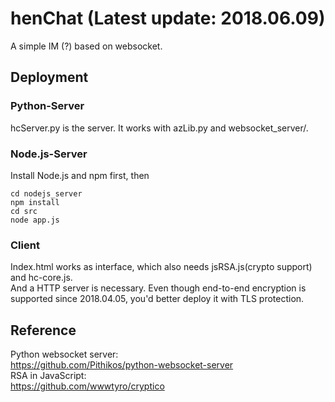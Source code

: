 # henChat (Latest update: 2018.06.09)
A simple IM (?) based on websocket.<br>
## Deployment

### Python-Server

hcServer.py is the server. It works with azLib.py and websocket_server/.

### Node.js-Server

Install Node.js and npm first, then

```
cd nodejs_server
npm install
cd src
node app.js
```

### Client

Index.html works as interface, which also needs jsRSA.js(crypto support) and hc-core.js.<br>
And a HTTP server is necessary. Even though end-to-end encryption is supported since 2018.04.05, you'd better deploy it with TLS protection.

## Reference

Python websocket server:<br>
https://github.com/Pithikos/python-websocket-server<br>
RSA in JavaScript:<br>
https://github.com/wwwtyro/cryptico<br>
